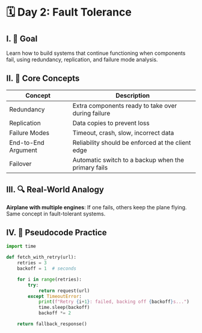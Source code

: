 # 🗓️ Day 2: Fault Tolerance

## I. 🎯 Goal
Learn how to build systems that continue functioning when components fail, using redundancy, replication, and failure mode analysis.

## II. 📘 Core Concepts

| Concept | Description |
|--------|-------------|
| Redundancy | Extra components ready to take over during failure |
| Replication | Data copies to prevent loss |
| Failure Modes | Timeout, crash, slow, incorrect data |
| End-to-End Argument | Reliability should be enforced at the client edge |
| Failover | Automatic switch to a backup when the primary fails |

## III. 🔍 Real-World Analogy
**Airplane with multiple engines**: If one fails, others keep the plane flying. Same concept in fault-tolerant systems.

## IV. 🧠 Pseudocode Practice

```python
import time

def fetch_with_retry(url):
    retries = 3
    backoff = 1  # seconds

    for i in range(retries):
        try:
            return request(url)
        except TimeoutError:
            print(f"Retry {i+1}: failed, backing off {backoff}s...")
            time.sleep(backoff)
            backoff *= 2

    return fallback_response()
